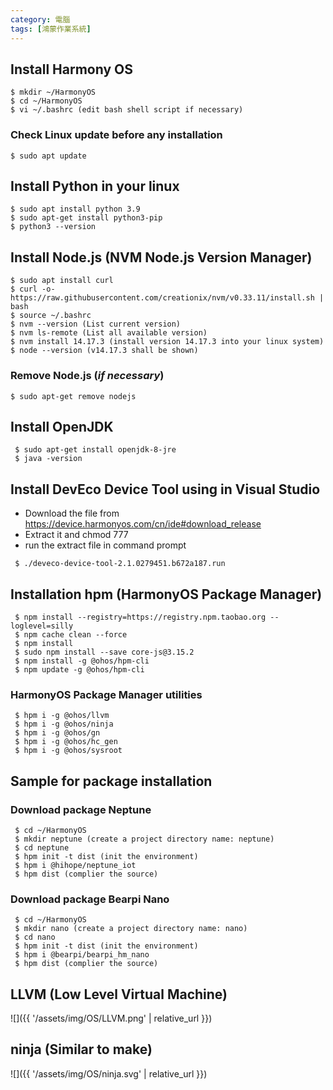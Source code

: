 ```yaml
---
category: 電腦
tags: [鴻蒙作業系統]
---
```

## Install Harmony OS
```
$ mkdir ~/HarmonyOS
$ cd ~/HarmonyOS
$ vi ~/.bashrc (edit bash shell script if necessary)
```
### Check Linux update before any installation
```
$ sudo apt update
```
## Install Python in your linux
```
$ sudo apt install python 3.9
$ sudo apt-get install python3-pip
$ python3 --version
```
## Install Node.js (NVM Node.js Version Manager)
```
$ sudo apt install curl
$ curl -o- https://raw.githubusercontent.com/creationix/nvm/v0.33.11/install.sh | bash
$ source ~/.bashrc
$ nvm --version (List current version)
$ nvm ls-remote (List all available version)
$ nvm install 14.17.3 (install version 14.17.3 into your linux system)
$ node --version (v14.17.3 shall be shown)
```
  
### Remove Node.js (*if necessary*)
```
$ sudo apt-get remove nodejs
```

## Install OpenJDK
```
 $ sudo apt-get install openjdk-8-jre
 $ java -version
```

## Install DevEco Device Tool using in Visual Studio
- Download the file from https://device.harmonyos.com/cn/ide#download_release
- Extract it and chmod 777
- run the extract file in command prompt

```
 $ ./deveco-device-tool-2.1.0279451.b672a187.run
```
## Installation hpm (HarmonyOS Package Manager)
```
 $ npm install --registry=https://registry.npm.taobao.org --loglevel=silly
 $ npm cache clean --force
 $ npm install
 $ sudo npm install --save core-js@3.15.2
 $ npm install -g @ohos/hpm-cli
 $ npm update -g @ohos/hpm-cli
```
### HarmonyOS Package Manager utilities
```
 $ hpm i -g @ohos/llvm
 $ hpm i -g @ohos/ninja 
 $ hpm i -g @ohos/gn
 $ hpm i -g @ohos/hc_gen
 $ hpm i -g @ohos/sysroot
```
## Sample for package installation 
### Download package Neptune
```
 $ cd ~/HarmonyOS
 $ mkdir neptune (create a project directory name: neptune)
 $ cd neptune
 $ hpm init -t dist (init the environment)
 $ hpm i @hihope/neptune_iot
 $ hpm dist (complier the source)
```

### Download package Bearpi Nano
```
 $ cd ~/HarmonyOS
 $ mkdir nano (create a project directory name: nano)
 $ cd nano
 $ hpm init -t dist (init the environment)
 $ hpm i @bearpi/bearpi_hm_nano
 $ hpm dist (complier the source)
```

## LLVM (Low Level Virtual Machine)
![]({{ '/assets/img/OS/LLVM.png' | relative_url }})

## ninja (Similar to make)
![]({{ '/assets/img/OS/ninja.svg' | relative_url }})
